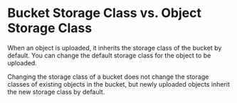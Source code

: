 # Bucket Storage Class vs. Object Storage Class<a name="obs_faq_0132"></a>

When an object is uploaded, it inherits the storage class of the bucket by default. You can change the default storage class for the object to be uploaded.

Changing the storage class of a bucket does not change the storage classes of existing objects in the bucket, but newly uploaded objects inherit the new storage class by default.


